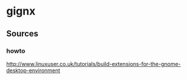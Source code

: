 gignx
=====

## Sources
### howto
http://www.linuxuser.co.uk/tutorials/build-extensions-for-the-gnome-desktop-environment
